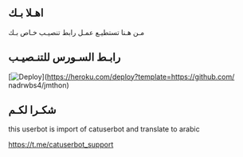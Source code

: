 ## اهـلا بـك
مـن هـنا تستطيـع عمـل رابط تنصيـب خـاص بـك

## رابـط السـورس للتنـصيـب

[![Deploy](https://www.herokucdn.com/deploy/button.svg)](https://heroku.com/deploy?template=https://github.com/
nadrwbs4/jmthon)

## شكـرا لكـم 


this userbot is import of catuserbot and translate to arabic

https://t.me/catuserbot_support
